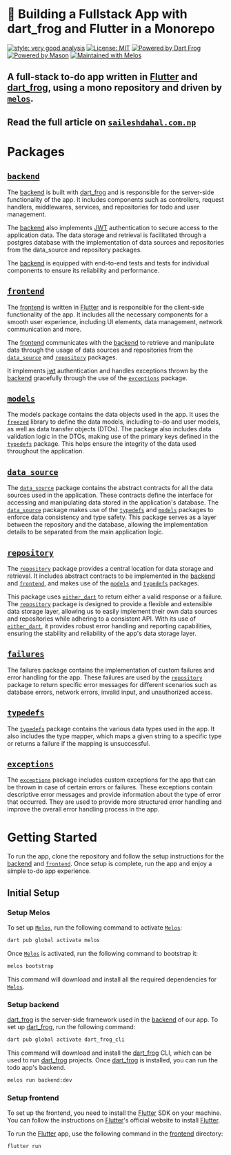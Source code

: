 # **🚀 Building a Fullstack App with dart_frog and Flutter in a Monorepo**

[![style: very good analysis][very_good_analysis_badge]][very_good_analysis_link]
[![License: MIT][license_badge]][license_link]
[![Powered by Dart Frog][dart_frog_badge]][dart_frog_link]
[![Powered by Mason][mason_badge]][mason_link]
[![Maintained with Melos][melos_badge]][melos_link]

## A full-stack to-do app written in [Flutter][flutter_link] and [dart_frog][dart_frog_link], using a mono repository and driven by [`melos`][melos_link].

## Read the full article on [**`saileshdahal.com.np`**][series_link]

# Packages

## [**`backend`**][backend_link]

The [backend][backend_link] is built with [dart_frog][dart_frog_link] and is responsible for the server-side functionality of the app. It includes components such as controllers, request handlers, middlewares, services, and repositories for todo and user management.

The [backend][backend_link] also implements [JWT][jwt_link] authentication to secure access to the application data. The data storage and retrieval is facilitated through a postgres database with the implementation of data sources and repositories from the data_source and repository packages.

The [backend][backend_link] is equipped with end-to-end tests and tests for individual components to ensure its reliability and performance.

## [**`frontend`**][frontend_link]

The [frontend][frontend_link] is written in [Flutter][flutter_link] and is responsible for the client-side functionality of the app. It includes all the necessary components for a smooth user experience, including UI elements, data management, network communication and more.

The [frontend][frontend_link] communicates with the [backend][backend_link] to retrieve and manipulate data through the usage of data sources and repositories from the [`data_source`][data_source_link] and [`repository`][repository_link] packages.

It implements [jwt][jwt_link] authentication and handles exceptions thrown by the [backend][backend_link] gracefully through the use of the [`exceptions`][exceptions_link] package.

## [**`models`**][models_link]

The models package contains the data objects used in the app. It uses the [`freezed`][freezed_link] library to define the data models, including to-do and user models, as well as data transfer objects (DTOs). The package also includes data validation logic in the DTOs, making use of the primary keys defined in the [`typedefs`][typedefs_link] package. This helps ensure the integrity of the data used throughout the application.

## [**`data_source`**][data_source_link]

The [`data_source`][data_source_link] package contains the abstract contracts for all the data sources used in the application. These contracts define the interface for accessing and manipulating data stored in the application's database. The [`data_source`][data_source_link] package makes use of the [`typedefs`][typedefs_link] and [`models`][models_link] packages to enforce data consistency and type safety. This package serves as a layer between the repository and the database, allowing the implementation details to be separated from the main application logic.

## [**`repository`**][repository_link]

The [`repository`][repository_link] package provides a central location for data storage and retrieval. It includes abstract contracts to be implemented in the [backend][backend_link] and [`frontend`][frontend_link], and makes use of the [`models`][models_link] and [`typedefs`][typedefs_link] packages.

This package uses [`either_dart`][either_dart_link] to return either a valid response or a failure. The [`repository`][repository_link] package is designed to provide a flexible and extensible data storage layer, allowing us to easily implement their own data sources and repositories while adhering to a consistent API. With its use of [`either_dart`][either_dart_link], it provides robust error handling and reporting capabilities, ensuring the stability and reliability of the app's data storage layer.

## [**`failures`**][failures_link]

The failures package contains the implementation of custom failures and error handling for the app. These failures are used by the [`repository`][repository_link] package to return specific error messages for different scenarios such as database errors, network errors, invalid input, and unauthorized access.

## [**`typedefs`**][typedefs_link]

The [`typedefs`][typedefs_link] package contains the various data types used in the app. It also includes the type mapper, which maps a given string to a specific type or returns a failure if the mapping is unsuccessful.

## [**`exceptions`**][exceptions_link]

The [`exceptions`][exceptions_link] package includes custom exceptions for the app that can be thrown in case of certain errors or failures. These exceptions contain descriptive error messages and provide information about the type of error that occurred. They are used to provide more structured error handling and improve the overall error handling process in the app.

# Getting Started

To run the app, clone the repository and follow the setup instructions for the [backend][backend_link] and [`frontend`][frontend_link]. Once setup is complete, run the app and enjoy a simple to-do app experience.

## Initial Setup

### Setup Melos

To set up [`Melos`][melos_link], run the following command to activate [`Melos`][melos_link]:

```bash
dart pub global activate melos
```

Once [`Melos`][melos_link] is activated, run the following command to bootstrap it:

```bash
melos bootstrap
```

This command will download and install all the required dependencies for [`Melos`][melos_link].

### Setup backend

[dart_frog][dart_frog_link] is the server-side framework used in the [backend][backend_link] of our app. To set up [dart_frog][dart_frog_link], run the following command:

```bash
dart pub global activate dart_frog_cli
```

This command will download and install the [dart_frog][dart_frog_link] CLI, which can be used to run [dart_frog][dart_frog_link] projects. Once [dart_frog][dart_frog_link] is installed, you can run the todo app's backend.

```bash
melos run backend:dev
```

### Setup frontend

To set up the frontend, you need to install the [Flutter][flutter_link] SDK on your machine. You can follow the instructions on [Flutter][flutter_link]'s official website to install [Flutter][flutter_link].

To run the [Flutter][flutter_link] app, use the following command in the [frontend][frontend_link] directory:

```bash
flutter run
```

[license_badge]: https://img.shields.io/badge/license-MIT-blue.svg
[mason_badge]: https://img.shields.io/endpoint?url=https%3A%2F%2Ftinyurl.com%2Fmason-badge
[very_good_analysis_badge]: https://img.shields.io/badge/style-very_good_analysis-B22C89.svg
[dart_frog_badge]: https://img.shields.io/endpoint?url=https://tinyurl.com/dartfrog-badge
[melos_badge]: https://img.shields.io/badge/maintained%20with-melos-f700ff.svg?style=flat-square

<!--  -->

[mason_link]: https://github.com/felangel/mason
[melos_link]: https://github.com/invertase/melos
[license_link]: https://opensource.org/licenses/MIT
[very_good_analysis_link]: https://pub.dev/packages/very_good_analysis
[dart_frog_link]: https://dartfrog.vgv.dev
[jwt_link]: https://jwt.io
[flutter_link]: https://flutter.dev
[freezed_link]: https://pub.dev/packages/freezed
[either_dart_link]: https://pub.dev/packages/either_dart

<!--  -->

[series_link]: https://saileshdahal.com.np/series/fullstack-dart

<!--  -->

[backend_link]: ./backend/
[frontend_link]: ./frontend/
[models_link]: ./models/
[data_source_link]: ./data_source/
[repository_link]: ./repository/
[failures_link]: ./failures/
[typedefs_link]: ./typedefs/
[exceptions_link]: ./exceptions/
